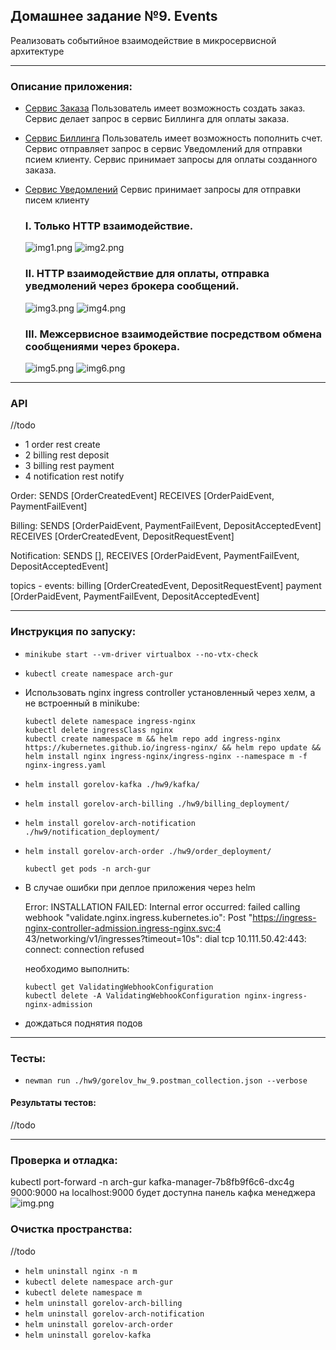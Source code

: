 ## Домашнее задание №9. Events

Реализовать событийное взаимодействие в микросервисной архитектуре

---

### Описание приложения:
- [Сервис Заказа](https://github.com/GUR-ok/arch-order)
  Пользователь имеет возможность создать заказ. Сервис делает запрос в сервис Биллинга для оплаты заказа.
  
- [Сервис Биллинга](https://github.com/GUR-ok/arch-billing)
  Пользователь имеет возможность пополнить счет. Сервис отправляет запрос в сервис Уведомлений для отправки псием клиенту.
  Сервис принимает запросы для оплаты созданного заказа.

- [Сервис Уведомлений](https://github.com/GUR-ok/arch-notification)
  Сервис принимает запросы для отправки писем клиенту

  ### I. Только HTTP взаимодействие.
  
  ![img1.png](img1.png)
  ![img2.png](img2.png)

  ### II. HTTP взаимодействие для оплаты, отправка уведмолений через брокера сообщений.
  
  ![img3.png](img3.png)
  ![img4.png](img4.png)

  ### III. Межсервисное взаимодействие посредством обмена сообщениями через брокера.
  
  ![img5.png](img5.png)
  ![img6.png](img6.png)
---  
### API

//todo

- 1 order               rest  create
- 2 billing             rest  deposit
- 3 billing             rest  payment
- 4 notification        rest  notify
  

Order: 
SENDS [OrderCreatedEvent] 
RECEIVES [OrderPaidEvent, PaymentFailEvent]

Billing: 
SENDS [OrderPaidEvent, PaymentFailEvent, DepositAcceptedEvent] 
RECEIVES [OrderCreatedEvent, DepositRequestEvent]

Notification: 
SENDS [], 
RECEIVES [OrderPaidEvent, PaymentFailEvent, DepositAcceptedEvent]

topics - events:
billing [OrderCreatedEvent, DepositRequestEvent]
payment [OrderPaidEvent, PaymentFailEvent, DepositAcceptedEvent]

---

### Инструкция по запуску:
- `minikube start --vm-driver virtualbox --no-vtx-check`
- `kubectl create namespace arch-gur`
- Использовать nginx ingress controller установленный через хелм, а не встроенный в minikube:

  ```
  kubectl delete namespace ingress-nginx
  kubectl delete ingressClass nginx
  kubectl create namespace m && helm repo add ingress-nginx https://kubernetes.github.io/ingress-nginx/ && helm repo update && helm install nginx ingress-nginx/ingress-nginx --namespace m -f nginx-ingress.yaml
  ```

- `helm install gorelov-kafka ./hw9/kafka/`
- `helm install gorelov-arch-billing ./hw9/billing_deployment/`
- `helm install gorelov-arch-notification ./hw9/notification_deployment/`
- `helm install gorelov-arch-order ./hw9/order_deployment/`

  `kubectl get pods -n arch-gur`
- В случае ошибки при деплое приложения через helm

  Error: INSTALLATION FAILED: Internal error occurred: failed calling webhook "validate.nginx.ingress.kubernetes.io": Post "https://ingress-nginx-controller-admission.ingress-nginx.svc:4
  43/networking/v1/ingresses?timeout=10s": dial tcp 10.111.50.42:443: connect: connection refused

  необходимо выполнить:
    ```
    kubectl get ValidatingWebhookConfiguration
    kubectl delete -A ValidatingWebhookConfiguration nginx-ingress-nginx-admission
    ```  
- дождаться поднятия подов

---

### Тесты:

- `newman run ./hw9/gorelov_hw_9.postman_collection.json --verbose`

#### Результаты тестов:

//todo

---

### Проверка и отладка:

kubectl port-forward -n arch-gur kafka-manager-7b8fb9f6c6-dxc4g 9000:9000
на localhost:9000 будет доступна панель кафка менеджера
![img.png](img.png)

### Очистка пространства:

//todo
- `helm uninstall nginx -n m`
- `kubectl delete namespace arch-gur`
- `kubectl delete namespace m`
- `helm uninstall gorelov-arch-billing`
- `helm uninstall gorelov-arch-notification`
- `helm uninstall gorelov-arch-order`
- `helm uninstall gorelov-kafka`